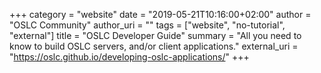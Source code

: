 +++
category = "website"
date = "2019-05-21T10:16:00+02:00"
author = "OSLC Community"
author_uri = ""
tags = ["website", "no-tutorial", "external"]
title = "OSLC Developer Guide"
summary = "All you need to know to build OSLC servers, and/or client applications."
external_uri = "https://oslc.github.io/developing-oslc-applications/"
+++
